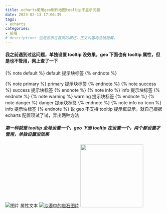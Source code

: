 ```yaml
---
title: echarts使用geo制作地图tooltip不显示问题
date: 2023-02-13 17:06:39
tags: 
- echarts
categories: 
- 前端
# description: 这是显示在首页的概述，正文内容均会被隐藏。
---
```


#### 我之前遇到过这问题，单独设置 tooltip 没效果，geo 下面也有 tooltip 属性，但是也不管用，网上查了一下
{% note default %}
default 提示块标签
{% endnote %}
<!--more-->
{% note primary %}
primary 提示块标签
{% endnote %}
{% note success %}
success 提示块标签
{% endnote %}
{% note info %}
info 提示块标签
{% endnote %}
{% note warning %}
warning 提示块标签
{% endnote %}
{% note danger %}
danger 提示块标签
{% endnote %}
{% note info no-icon %}
info 提示块标签
{% endnote %}
说 geo 不支持 tooltip 提示框显示，就自己根据 echarts 配置项试了试，弄出两种方法

##### 第一种就是 tooltip 全局设置一个，geo 下面 tooltip 在设置一个，两个都设置才管用，单独设置没效果

![图片 属性文本](http://flechazoblog.site:5006/img/82551f90-ac19-11ed-ba54-f90499da28ea.png)
[![沙漠中的岩石图片](http://flechazoblog.site:5006/img/82551f90-ac19-11ed-ba54-f90499da28ea.png "Shiprock")](https://markdown.com.cn)
<img src="http://flechazoblog.site:5006/img/82551f90-ac19-11ed-ba54-f90499da28ea.png" width="200px" />
